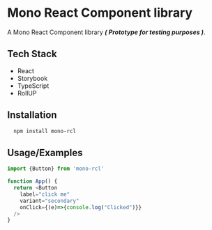 
# Mono React Component library

A Mono React Component library ***( Prototype for testing purposes )***.

## Tech Stack

- React
- Storybook
- TypeScript
- RollUP

## Installation

```bash
  npm install mono-rcl
```

## Usage/Examples

```javascript
import {Button} from 'mono-rcl'

function App() {
  return <Button 
    label="click me" 
    variant="secondary" 
    onClick={(e)=>{console.log("Clicked")}} 
  />
}
```
